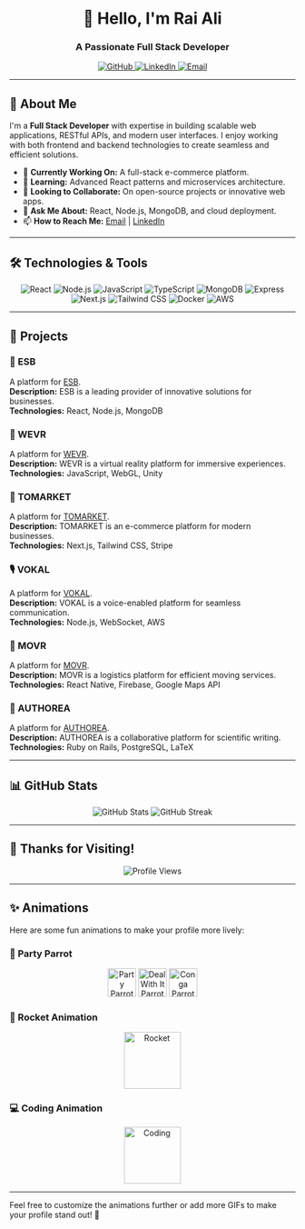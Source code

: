 <h1 align="center">👋 Hello, I'm Rai Ali</h1>
<h3 align="center">A Passionate Full Stack Developer</h3>

<p align="center">
  <a href="https://github.com/Cyber-Wizard-Dev">
    <img src="https://img.shields.io/badge/GitHub-Cyber--Wizard--Dev-black?style=for-the-badge&logo=github" alt="GitHub" />
  </a>
  <a href="https://www.linkedin.com/in/rai-ali-08a804306/">
    <img src="https://img.shields.io/badge/LinkedIn-Connect-blue?style=for-the-badge&logo=linkedin" alt="LinkedIn" />
  </a>
  <a href="mailto:raizzler.dev@gmail.com">
    <img src="https://img.shields.io/badge/Email-raizzler.dev@gmail.com-red?style=for-the-badge&logo=gmail" alt="Email" />
  </a>
</p>

---

## 🚀 About Me

I'm a **Full Stack Developer** with expertise in building scalable web applications, RESTful APIs, and modern user interfaces. I enjoy working with both frontend and backend technologies to create seamless and efficient solutions.

- 🔭 **Currently Working On:** A full-stack e-commerce platform.
- 🌱 **Learning:** Advanced React patterns and microservices architecture.
- 👯 **Looking to Collaborate:** On open-source projects or innovative web apps.
- 💬 **Ask Me About:** React, Node.js, MongoDB, and cloud deployment.
- 📫 **How to Reach Me:** [Email](mailto:raizzler.dev@gmail.com) | [LinkedIn](https://www.linkedin.com/in/rai-ali-08a804306/)

---

## 🛠️ Technologies & Tools

<p align="center">
  <img src="https://img.shields.io/badge/React-61DAFB?style=for-the-badge&logo=react&logoColor=black" alt="React" />
  <img src="https://img.shields.io/badge/Node.js-339933?style=for-the-badge&logo=node.js&logoColor=white" alt="Node.js" />
  <img src="https://img.shields.io/badge/JavaScript-F7DF1E?style=for-the-badge&logo=javascript&logoColor=black" alt="JavaScript" />
  <img src="https://img.shields.io/badge/TypeScript-3178C6?style=for-the-badge&logo=typescript&logoColor=white" alt="TypeScript" />
  <img src="https://img.shields.io/badge/MongoDB-47A248?style=for-the-badge&logo=mongodb&logoColor=white" alt="MongoDB" />
  <img src="https://img.shields.io/badge/Express-000000?style=for-the-badge&logo=express&logoColor=white" alt="Express" />
  <img src="https://img.shields.io/badge/Next.js-000000?style=for-the-badge&logo=next.js&logoColor=white" alt="Next.js" />
  <img src="https://img.shields.io/badge/Tailwind_CSS-38B2AC?style=for-the-badge&logo=tailwind-css&logoColor=white" alt="Tailwind CSS" />
  <img src="https://img.shields.io/badge/Docker-2496ED?style=for-the-badge&logo=docker&logoColor=white" alt="Docker" />
  <img src="https://img.shields.io/badge/AWS-232F3E?style=for-the-badge&logo=amazon-aws&logoColor=white" alt="AWS" />
</p>

---

## 📂 Projects

### 🏢 ESB
A platform for [ESB](https://www.esb.com/).  
**Description:** ESB is a leading provider of innovative solutions for businesses.  
**Technologies:** React, Node.js, MongoDB  

### 🎥 WEVR
A platform for [WEVR](https://wevr.com/).  
**Description:** WEVR is a virtual reality platform for immersive experiences.  
**Technologies:** JavaScript, WebGL, Unity  

### 🛒 TOMARKET
A platform for [TOMARKET](https://tomarket-tomarket.com/).  
**Description:** TOMARKET is an e-commerce platform for modern businesses.  
**Technologies:** Next.js, Tailwind CSS, Stripe  

### 🎙️ VOKAL
A platform for [VOKAL](https://www.vokal.io/).  
**Description:** VOKAL is a voice-enabled platform for seamless communication.  
**Technologies:** Node.js, WebSocket, AWS  

### 🚚 MOVR
A platform for [MOVR](https://www.movewithmovr.com/).  
**Description:** MOVR is a logistics platform for efficient moving services.  
**Technologies:** React Native, Firebase, Google Maps API  

### 📝 AUTHOREA
A platform for [AUTHOREA](https://www.authorea.com/).  
**Description:** AUTHOREA is a collaborative platform for scientific writing.  
**Technologies:** Ruby on Rails, PostgreSQL, LaTeX  

---

## 📊 GitHub Stats

<p align="center">
  <img src="https://github-readme-stats.vercel.app/api?username=Cyber-Wizard-Dev&show_icons=true&theme=dark" alt="GitHub Stats" />
  <img src="https://github-readme-streak-stats.herokuapp.com/?user=Cyber-Wizard-Dev&theme=dark" alt="GitHub Streak" />
</p>

---

## 🌟 Thanks for Visiting!

<p align="center">
  <img src="https://komarev.com/ghpvc/?username=Cyber-Wizard-Dev&label=Profile%20Views&color=blue&style=flat-square" alt="Profile Views" />
</p>

---

## ✨ Animations

Here are some fun animations to make your profile more lively:

### 🎉 Party Parrot
<p align="center">
  <img src="https://cultofthepartyparrot.com/parrots/hd/parrot.gif" alt="Party Parrot" width="50" height="50" />
  <img src="https://cultofthepartyparrot.com/parrots/hd/dealwithitparrot.gif" alt="Deal With It Parrot" width="50" height="50" />
  <img src="https://cultofthepartyparrot.com/parrots/hd/congaparrot.gif" alt="Conga Parrot" width="50" height="50" />
</p>

### 🚀 Rocket Animation
<p align="center">
  <img src="https://media.giphy.com/media/3o7TKtnuHOHHUjR38Y/giphy.gif" alt="Rocket" width="100" height="100" />
</p>

### 💻 Coding Animation
<p align="center">
  <img src="https://media.giphy.com/media/26n7b7PjSOZJwVCmY/giphy.gif" alt="Coding" width="100" height="100" />
</p>

---

Feel free to customize the animations further or add more GIFs to make your profile stand out! 🚀
